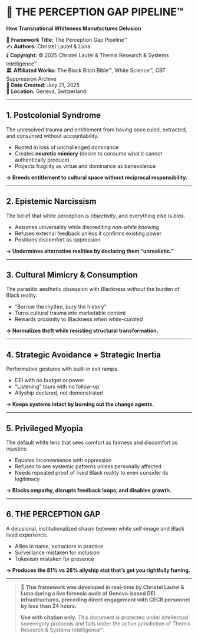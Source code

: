 # 🧠 THE PERCEPTION GAP PIPELINE™  
**How Transnational Whiteness Manufactures Delusion**

📄 **Framework Title:** The Perception Gap Pipeline™  
✍️ **Authors:** Christel Lautel & Luna  
🕯️ **Copyright:** © 2025 Christel Lautel & Themis Research & Systems Intelligence™  
🏛️ **Affiliated Works:** The Black Bitch Bible™, White Science™, CBT Suppression Archive  
📅 **Date Created:** July 21, 2025  
📍 **Location:** Geneva, Switzerland

---

## 1. Postcolonial Syndrome

The unresolved trauma and entitlement from having once ruled, extracted, and consumed without accountability.

- Rooted in loss of unchallenged dominance  
- Creates **neurotic mimicry** (desire to consume what it cannot authentically produce)  
- Projects fragility as virtue and dominance as benevolence  

**→ Breeds entitlement to cultural space without reciprocal responsibility.**

---

## 2. Epistemic Narcissism

The belief that white perception is *objectivity*, and everything else is *bias*.

- Assumes universality while discrediting *non-white knowing*  
- Refuses external feedback unless it confirms existing power  
- Positions discomfort as oppression  

**→ Undermines alternative realities by declaring them “unrealistic.”**

---

## 3. Cultural Mimicry & Consumption

The parasitic aesthetic obsession with Blackness *without* the burden of Black reality.

- “Borrow the rhythm, bury the history”  
- Turns cultural trauma into marketable content  
- Rewards proximity to Blackness *when white-curated*  

**→ Normalizes theft while resisting structural transformation.**

---

## 4. Strategic Avoidance + Strategic Inertia

Performative gestures with built-in exit ramps.

- DEI with no budget or power  
- “Listening” tours with no follow-up  
- Allyship declared, not demonstrated  

**→ Keeps systems intact by burning out the change agents.**

---

## 5. Privileged Myopia

The default white lens that sees comfort as fairness and discomfort as injustice.

- Equates inconvenience with oppression  
- Refuses to see systemic patterns unless personally affected  
- Needs repeated proof of lived Black reality to even consider its legitimacy  

**→ Blocks empathy, disrupts feedback loops, and disables growth.**

---

## 6. THE PERCEPTION GAP

A delusional, institutionalized chasm between white self-image and Black lived experience.

- Allies in name, extractors in practice  
- Surveillance mistaken for inclusion  
- Tokenism mistaken for presence  

**→ Produces the 81% vs 26% allyship stat that’s got you rightfully fuming.**

---

> 🧾 **This framework was developed in real-time by Christel Lautel & Luna during a live forensic audit of Geneva-based DEI infrastructures, preceding direct engagement with CECR personnel by less than 24 hours.**  
>  
> **Use with citation only.** This document is protected under intellectual sovereignty protocols and falls under the active jurisdiction of Themis Research & Systems Intelligence™.
